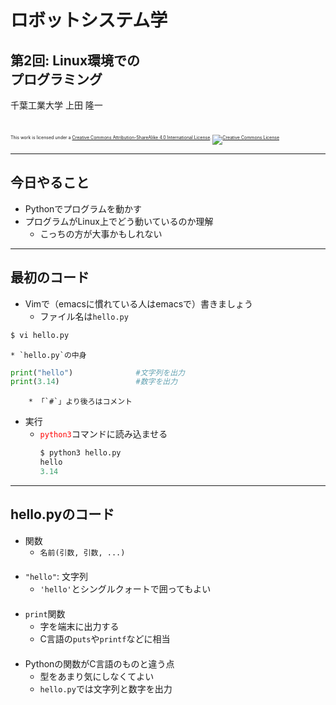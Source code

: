 # ロボットシステム学

## 第2回: <span style="text-transform:none">Linux環境での<br />プログラミング</span>

千葉工業大学 上田 隆一

<br />

<p style="font-size:50%">
This work is licensed under a <a rel="license" href="http://creativecommons.org/licenses/by-sa/4.0/">Creative Commons Attribution-ShareAlike 4.0 International License</a>.
<a rel="license" href="http://creativecommons.org/licenses/by-sa/4.0/">
<img alt="Creative Commons License" style="border-width:0" src="https://i.creativecommons.org/l/by-sa/4.0/88x31.png" /></a>
</p>

---

## 今日やること

* Pythonでプログラムを動かす
* プログラムがLinux上でどう動いているのか理解
    * こっちの方が大事かもしれない

---

## 最初のコード

* Vimで（emacsに慣れている人はemacsで）書きましょう
    * ファイル名は`hello.py`
```bash
$ vi hello.py
```
    * `hello.py`の中身
```python
print("hello")              #文字列を出力
print(3.14)                 #数字を出力
```
        * 「`#`」より後ろはコメント
* 実行
    * <span style="color:red">`python3`</span>コマンドに読み込ませる
        ```python
        $ python3 hello.py
        hello
        3.14
        ```

---

## <span style="text-transform:none">hello.py</span>のコード

* 関数
    * `名前(引数, 引数, ...)`<br />　
* `"hello"`: 文字列
    * `'hello'`とシングルクォートで囲ってもよい <br />　
* `print`関数
    * 字を端末に出力する
    * C言語の`puts`や`printf`などに相当<br />　
* Pythonの関数がC言語のものと違う点
    * 型をあまり気にしなくてよい
    * `hello.py`では文字列と数字を出力
